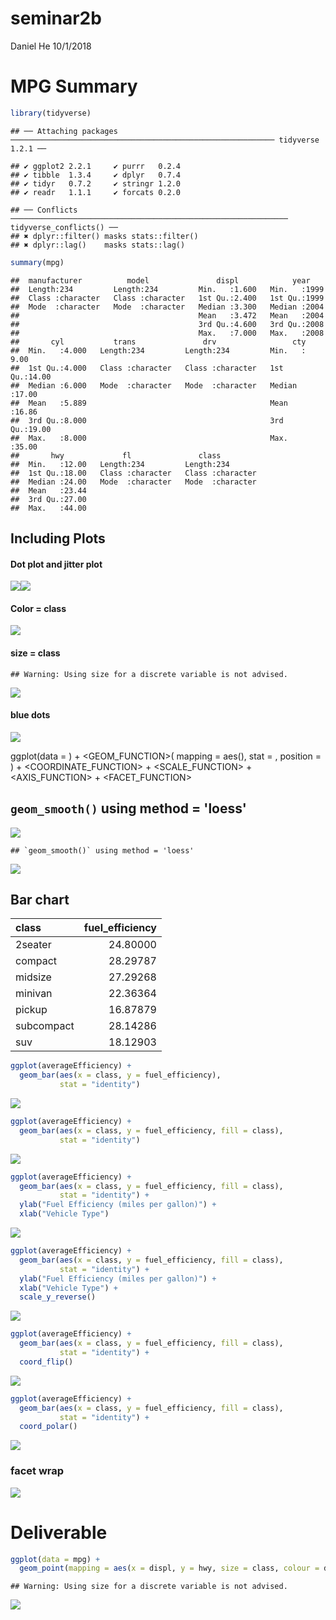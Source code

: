 seminar2b
================
Daniel He
10/1/2018

MPG Summary
===========

``` r
library(tidyverse)
```

    ## ── Attaching packages ─────────────────────────────────────────────────────────── tidyverse 1.2.1 ──

    ## ✔ ggplot2 2.2.1     ✔ purrr   0.2.4
    ## ✔ tibble  1.3.4     ✔ dplyr   0.7.4
    ## ✔ tidyr   0.7.2     ✔ stringr 1.2.0
    ## ✔ readr   1.1.1     ✔ forcats 0.2.0

    ## ── Conflicts ────────────────────────────────────────────────────────────── tidyverse_conflicts() ──
    ## ✖ dplyr::filter() masks stats::filter()
    ## ✖ dplyr::lag()    masks stats::lag()

``` r
summary(mpg)
```

    ##  manufacturer          model               displ            year     
    ##  Length:234         Length:234         Min.   :1.600   Min.   :1999  
    ##  Class :character   Class :character   1st Qu.:2.400   1st Qu.:1999  
    ##  Mode  :character   Mode  :character   Median :3.300   Median :2004  
    ##                                        Mean   :3.472   Mean   :2004  
    ##                                        3rd Qu.:4.600   3rd Qu.:2008  
    ##                                        Max.   :7.000   Max.   :2008  
    ##       cyl           trans               drv                 cty       
    ##  Min.   :4.000   Length:234         Length:234         Min.   : 9.00  
    ##  1st Qu.:4.000   Class :character   Class :character   1st Qu.:14.00  
    ##  Median :6.000   Mode  :character   Mode  :character   Median :17.00  
    ##  Mean   :5.889                                         Mean   :16.86  
    ##  3rd Qu.:8.000                                         3rd Qu.:19.00  
    ##  Max.   :8.000                                         Max.   :35.00  
    ##       hwy             fl               class          
    ##  Min.   :12.00   Length:234         Length:234        
    ##  1st Qu.:18.00   Class :character   Class :character  
    ##  Median :24.00   Mode  :character   Mode  :character  
    ##  Mean   :23.44                                        
    ##  3rd Qu.:27.00                                        
    ##  Max.   :44.00

Including Plots
---------------

#### Dot plot and jitter plot

![](Seminar2b_files/figure-markdown_github/pressure-1.png)![](Seminar2b_files/figure-markdown_github/pressure-2.png)

#### Color = class

![](Seminar2b_files/figure-markdown_github/color%20class-1.png)

#### size = class

    ## Warning: Using size for a discrete variable is not advised.

![](Seminar2b_files/figure-markdown_github/size%20class-1.png)

#### blue dots

![](Seminar2b_files/figure-markdown_github/blue%20dots-1.png)

ggplot(data = <DATA>) + <GEOM_FUNCTION>( mapping = aes(<MAPPINGS>), stat = <STAT>, position = <POSITION> ) + <COORDINATE_FUNCTION> + <SCALE_FUNCTION> + <AXIS_FUNCTION> + <FACET_FUNCTION>

`geom_smooth()` using method = 'loess'
--------------------------------------

![](Seminar2b_files/figure-markdown_github/geom_smooth-1.png)

    ## `geom_smooth()` using method = 'loess'

![](Seminar2b_files/figure-markdown_github/geom_smooth-2.png)

Bar chart
---------

| class      |  fuel\_efficiency|
|:-----------|-----------------:|
| 2seater    |          24.80000|
| compact    |          28.29787|
| midsize    |          27.29268|
| minivan    |          22.36364|
| pickup     |          16.87879|
| subcompact |          28.14286|
| suv        |          18.12903|

``` r
ggplot(averageEfficiency) + 
  geom_bar(aes(x = class, y = fuel_efficiency),
           stat = "identity")
```

![](Seminar2b_files/figure-markdown_github/bar%20chart-1.png)

``` r
ggplot(averageEfficiency) + 
  geom_bar(aes(x = class, y = fuel_efficiency, fill = class),
           stat = "identity")
```

![](Seminar2b_files/figure-markdown_github/bar%20chart-2.png)

``` r
ggplot(averageEfficiency) + 
  geom_bar(aes(x = class, y = fuel_efficiency, fill = class),
           stat = "identity") +
  ylab("Fuel Efficiency (miles per gallon)") +
  xlab("Vehicle Type")
```

![](Seminar2b_files/figure-markdown_github/bar%20chart-3.png)

``` r
ggplot(averageEfficiency) + 
  geom_bar(aes(x = class, y = fuel_efficiency, fill = class),
           stat = "identity") +
  ylab("Fuel Efficiency (miles per gallon)") +
  xlab("Vehicle Type") +
  scale_y_reverse()
```

![](Seminar2b_files/figure-markdown_github/bar%20chart-4.png)

``` r
ggplot(averageEfficiency) + 
  geom_bar(aes(x = class, y = fuel_efficiency, fill = class),
           stat = "identity") +
  coord_flip()
```

![](Seminar2b_files/figure-markdown_github/bar%20chart-5.png)

``` r
ggplot(averageEfficiency) + 
  geom_bar(aes(x = class, y = fuel_efficiency, fill = class),
           stat = "identity") +
  coord_polar()
```

![](Seminar2b_files/figure-markdown_github/bar%20chart-6.png)

### facet wrap

![](Seminar2b_files/figure-markdown_github/facet-1.png)

Deliverable
===========

``` r
ggplot(data = mpg) + 
  geom_point(mapping = aes(x = displ, y = hwy, size = class, colour = drv))
```

    ## Warning: Using size for a discrete variable is not advised.

![](Seminar2b_files/figure-markdown_github/deliverable-1.png)
